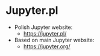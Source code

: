 # Jupyter.pl

* Polish Jupyter website:
  * https://jupyter.pl/
* Based on main Jupyter website:
  * https://jupyter.org/